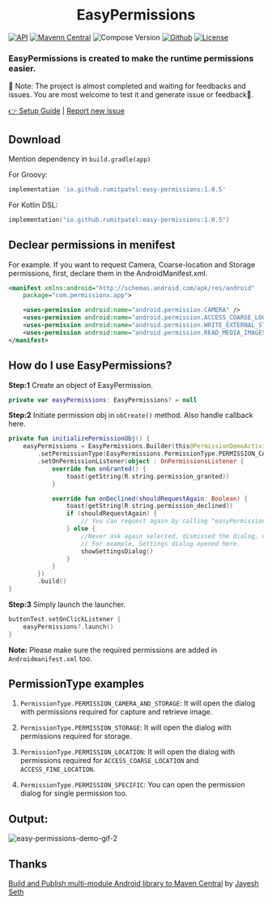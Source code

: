 <h1 align="center">EasyPermissions</h1>

<a href="https://android-arsenal.com/api?level=26"><img alt="API" src="https://img.shields.io/badge/API-26%2B-brightgreen.svg?style=flat"/></a>
[![Mavenn Central](https://img.shields.io/maven-central/v/io.github.rumitpatel/easy-permissions)](https://central.sonatype.com/artifact/io.github.rumitpatel/easy-permissions)
![Compose Version](https://img.shields.io/badge/Compose-1.5.3-brightgreen)
[![Github](https://img.shields.io/badge/Github-RumitPatel-blue?logo=github)](https://github.com/RumitPatel/android-easy-permissions)
<a href="https://opensource.org/licenses/Apache-2.0"><img alt="License" src="https://img.shields.io/badge/License-Apache%202.0-green.svg"/></a>

<h3 align="start">EasyPermissions is created to make the runtime permissions easier.</h3>


🚧  Note: The project is almost completed and waiting for feedbacks and issues. You are most welcome to test it and generate issue or feedback🙂.


[👉 Setup Guide](#how-do-i-use-easypermissions) | [Report new issue](https://github.com/RumitPatel/android-easy-permissions/issues/new)



## Download
Mention dependency in ```build.gradle(app)```

For Groovy:
```groovy
implementation 'io.github.rumitpatel:easy-permissions:1.0.5'
```

For Kotlin DSL:
```kotlin
implementation("io.github.rumitpatel:easy-permissions:1.0.5")
```

## Declear permissions in menifest

For example. If you want to request Camera, Coarse-location and Storage permissions, first, declare them in the AndroidManifest.xml.

```xml
<manifest xmlns:android="http://schemas.android.com/apk/res/android"
    package="com.permissionx.app">

    <uses-permission android:name="android.permission.CAMERA" />
    <uses-permission android:name="android.permission.ACCESS_COARSE_LOCATION" />
    <uses-permission android:name="android.permission.WRITE_EXTERNAL_STORAGE" />
    <uses-permission android:name="android.permission.READ_MEDIA_IMAGES" />
</manifest>
```

## How do I use EasyPermissions?
**Step:1** Create an object of EasyPermission.
```kotlin
private var easyPermissions: EasyPermissions? = null
```

**Step:2** Initiate permission obj in ```obCreate()``` method. Also handle callback here.

```kotlin
private fun initializePermissionObj() {
    easyPermissions = EasyPermissions.Builder(this@PermissionDemoActivity)
        .setPermissionType(EasyPermissions.PermissionType.PERMISSION_CAMERA_AND_STORAGE)
        .setOnPermissionListener(object : OnPermissionsListener {
            override fun onGranted() {
                toast(getString(R.string.permission_granted))
            }

            override fun onDeclined(shouldRequestAgain: Boolean) {
                toast(getString(R.string.permission_declined))
                if (shouldRequestAgain) {
                    // You can request again by calling "easyPermissions?.launch()" here.
                } else {
                    //Never ask again selected, dismissed the dialog, or device policy prohibits the app from having that permission
                    // For example, Settings dialog opened here.
                    showSettingsDialog()
                }
            }
        })
        .build()
}
```

**Step:3** Simply launch the launcher.

```kotlin
buttonTest.setOnClickListener {
    easyPermissions?.launch()
}
```
**Note:** Please make sure the required permissions are added in ```Androidmanifest.xml``` too.


## PermissionType examples
1. ```PermissionType.PERMISSION_CAMERA_AND_STORAGE```: It will open the dialog with permissions required for capture and retrieve image.

2. ```PermissionType.PERMISSION_STORAGE```: It will open the dialog with permissions required for storage.

3. ```PermissionType.PERMISSION_LOCATION```: It will open the dialog with permissions required for ```ACCESS_COARSE_LOCATION``` and ```ACCESS_FINE_LOCATION```.

4. ```PermissionType.PERMISSION_SPECIFIC```: You can open the permission dialog for single permission too.


## Output:

![easy-permissions-demo-gif-2](https://github.com/RumitPatel/android-easy-permissions/assets/81635516/72a637b3-ebeb-4984-8b31-666a6f8b9548)


## Thanks
[Build and Publish multi-module Android library to Maven Central](https://blog.realogs.in/build-and-publish-multi-module-android-library-to-maven-central/) by [Jayesh Seth](https://blog.realogs.in/author/jayesh/)
